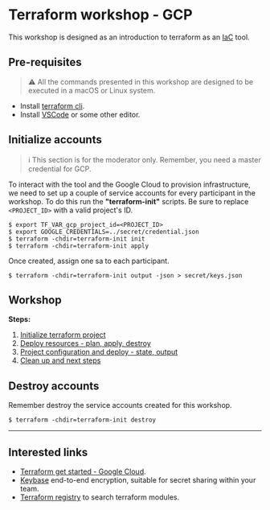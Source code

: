 # Terraform workshop - GCP

This workshop is designed as an introduction to terraform as an [IaC](https://www.redhat.com/en/topics/automation/what-is-infrastructure-as-code-iac) tool.

## Pre-requisites

> ⚠️ All the commands presented in this workshop are designed to be executed in a macOS or Linux system.

- Install [terraform cli](https://www.terraform.io/downloads.html).
- Install [VSCode](https://code.visualstudio.com) or some other editor.

## Initialize accounts

> ℹ️ This section is for the moderator only. Remember, you need a master credential for GCP.

To interact with the tool and the Google Cloud to provision infrastructure, we need to set up a couple of service accounts for every participant in the workshop. To do this run the **"terraform-init"** scripts. Be sure to replace `<PROJECT_ID>` with a valid project's ID.

```shell
$ export TF_VAR_gcp_project_id=<PROJECT_ID>
$ export GOOGLE_CREDENTIALS=../secret/credential.json
$ terraform -chdir=terraform-init init
$ terraform -chdir=terraform-init apply
```

Once created, assign one sa to each participant.

```shell
$ terraform -chdir=terraform-init output -json > secret/keys.json
```

## Workshop

**Steps:**

1. [Initialize terraform project](steps/1-initialize-terraform-project.md)
2. [Deploy resources - plan, apply, destroy](steps/2-deploy-resources.md)
3. [Project configuration and deploy - state, output](steps/3-project-configuration-and.deploy.md)
4. [Clean up and next steps](steps/4-clean-up-and-next-steps.md)

## Destroy accounts

Remember destroy the service accounts created for this workshop.

```shell
$ terraform -chdir=terraform-init destroy
```

---

## Interested links

- [Terraform get started - Google Cloud](https://learn.hashicorp.com/collections/terraform/gcp-get-started).
- [Keybase](https://keybase.io) end-to-end encryption, suitable for secret sharing within your team.
- [Terraform registry](https://registry.terraform.io) to search terraform modules.
